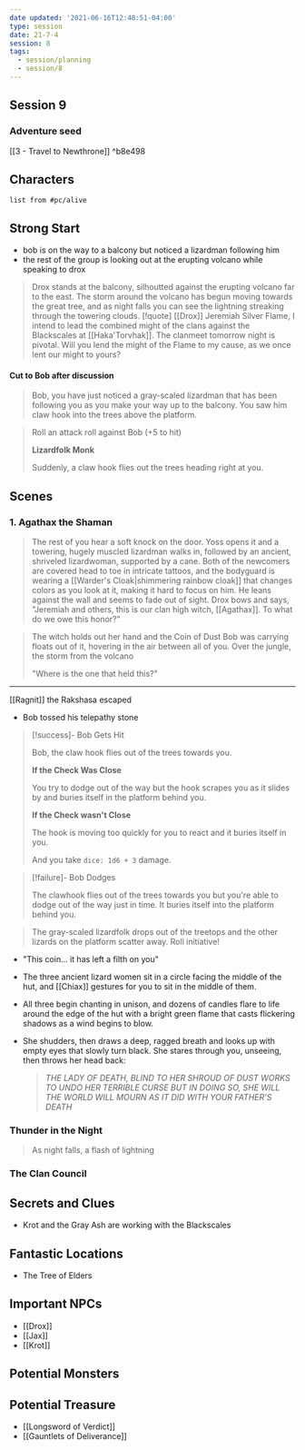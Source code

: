 ```yaml
---
date updated: '2021-06-16T12:48:51-04:00'
type: session
date: 21-7-4
session: 8
tags:
  - session/planning
  - session/8
---
```


## Session 9
### Adventure seed
[[3 - Travel to Newthrone]] ^b8e498

## Characters

```dataview
list from #pc/alive 
```

## Strong Start

- bob is on the way to a balcony but noticed a lizardman following him
- the rest of the group is looking out at the erupting volcano while speaking to drox

> Drox stands at the balcony, silhoutted against the erupting volcano far to the east. The storm around the volcano has begun moving towards the great tree, and as night falls you can see the lightning streaking through the towering clouds.
> [!quote] [[Drox]]
> Jeremiah Silver Flame, I intend to lead the combined might of the clans against the Blackscales at [[Haka'Torvhak]]. The clanmeet tomorrow night is pivotal. Will you lend the might of the Flame to my cause, as we once lent our might to yours?

#### Cut to Bob after discussion

> Bob, you have just noticed a gray-scaled lizardman that has been following you as you make your way up to the balcony. You saw him claw hook into the trees above the platform.

> Roll an attack roll against Bob (+5 to hit)
> 
> **Lizardfolk Monk**
> 
> Suddenly, a claw hook flies out the trees heading right at you.

## Scenes

### 1. Agathax the Shaman

> The rest of you hear a soft knock on the door. Yoss opens it and a towering, hugely muscled lizardman walks in, followed by an ancient, shriveled lizardwoman, supported by a cane. Both of the newcomers are covered head to toe in intricate tattoos, and the bodyguard is wearing a [[Warder's Cloak|shimmering rainbow cloak]] that changes colors as you look at it, making it hard to focus on him. He leans against the wall and seems to fade out of sight. Drox bows and says, "Jeremiah and others, this is our clan high witch, [[Agathax]]. To what do we owe this honor?"


> The witch holds out her hand and the Coin of Dust Bob was carrying floats out of it, hovering in the air between all of you. Over the jungle, the storm from the volcano 
> 
> "Where is the one that held this?"

---
[[Ragnit]] the Rakshasa escaped

- Bob tossed his telepathy stone


> [!success]- Bob Gets Hit
> 
> Bob, the claw hook flies out of the trees towards you.
> 
> **If the Check Was Close**
> 
> You try to dodge out of the way but the hook scrapes you as it slides by and buries itself in the platform behind you.
> 
> **If the Check wasn't Close**
> 
> The hook is moving too quickly for you to react and it buries itself in you.
> 
> And you take `dice: 1d6 + 3` damage.
> 

> [!failure]- Bob Dodges
> 
> The clawhook flies out of the trees towards you but you're able to dodge out of the way just in time. It buries itself into the platform behind you.
> 

> The gray-scaled lizardfolk drops out of the treetops and the other lizards on the platform scatter away. Roll initiative!



- "This coin... it has left a filth on you"
- The three ancient lizard women sit in a circle facing the middle of the hut, and [[Chiax]] gestures for you to sit in the middle of them.
- All three begin chanting in unison, and dozens of candles flare to life around the edge of the hut with a bright green flame that casts flickering shadows as a wind begins to blow.
- She shudders, then draws a deep, ragged breath and looks up with empty eyes that slowly turn black. She stares through you, unseeing, then throws her head back:
	
	> _THE LADY OF DEATH, BLIND TO HER SHROUD OF DUST
	> WORKS TO UNDO HER TERRIBLE CURSE
	> BUT IN DOING SO, SHE WILL
	> THE WORLD WILL MOURN
	> AS IT DID WITH YOUR FATHER'S DEATH_


### Thunder in the Night
> As night falls, a flash of lightning 

### The Clan Council

## Secrets and Clues

- Krot and the Gray Ash are working with the Blackscales

## Fantastic Locations
- The Tree of Elders

## Important NPCs
- [[Drox]]
- [[Jax]]
- [[Krot]]

## Potential Monsters


## Potential Treasure
- [[Longsword of Verdict]]
- [[Gauntlets of Deliverance]]